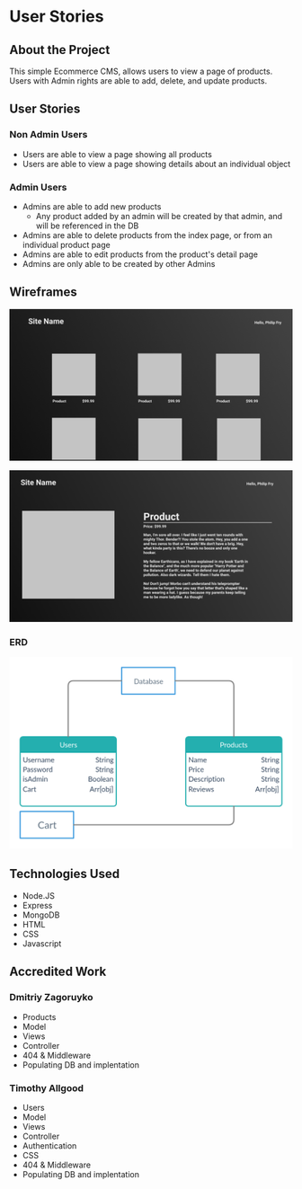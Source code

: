 # User Stories

## About the Project

This simple Ecommerce CMS, allows users to view a page of products. Users with Admin rights are able to add, delete, and update products.

## User Stories

### Non Admin Users

- Users are able to view a page showing all products
- Users are able to view a page showing details about an individual object

### Admin Users

- Admins are able to add new products
  - Any product added by an admin will be created by that admin, and will be referenced in the DB
- Admins are able to delete products from the index page, or from an individual product page
- Admins are able to edit products from the product's detail page
- Admins are only able to be created by other Admins

## Wireframes

![main-screen](./public/assets/main-page.png)

![single](./public/assets/single-prod.png)

### ERD

![ERD](./public/assets/erd.png)

## Technologies Used

- Node.JS
- Express
- MongoDB
- HTML
- CSS
- Javascript

## Accredited Work

### Dmitriy Zagoruyko

- Products
- Model
- Views
- Controller
- 404 & Middleware
- Populating DB and implentation

### Timothy Allgood

- Users
- Model
- Views
- Controller
- Authentication
- CSS
- 404 & Middleware
- Populating DB and implentation
